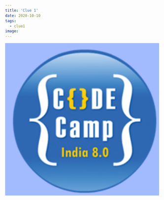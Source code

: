 ```yaml
---
title: 'Clue 1'
date: 2020-10-10
tags:
  - clue1
image: 
---
```


<img src="https://raw.githubusercontent.com/debuxed/codehunt/master/source/_assets/images/Ascii.png" width="500">

